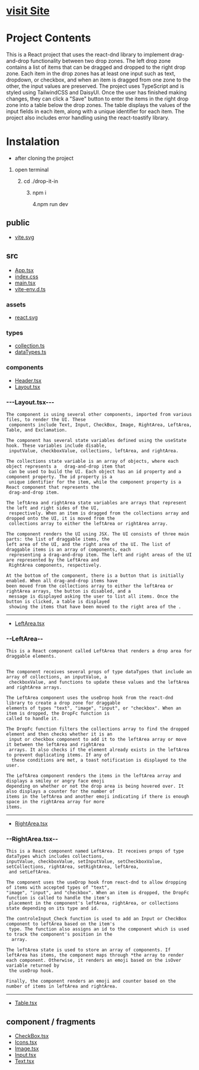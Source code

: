 # [visit Site](https://drag-in.onrender.com)

# Project Contents

This is a React project that uses the react-dnd library to implement drag-and-drop functionality between two drop zones. The left drop zone contains a list of items that can be dragged and dropped to the right drop zone. Each item in the drop zones has at least one input such as text, dropdown, or checkbox, and when an item is dragged from one zone to the other, the input values are preserved. The project uses TypeScript and is styled using TailwindCSS and DaisyUI. Once the user has finished making changes, they can click a "Save" button to enter the items in the right drop zone into a table below the drop zones. The table displays the values of the input fields in each item, along with a unique identifier for each item. The project also includes error handling using the react-toastify library.

# Instalation

- after cloning the project

1. open terminal

   2. cd ./drop-it-in

      3. npm i

         4.npm run dev

## public

- [vite.svg](public/vite.svg)

## src

- [App.tsx](src/App.tsx)
- [index.css](src/index.css)
- [main.tsx](src/main.tsx)
- [vite-env.d.ts](src/vite-env.d.ts)

### assets

- [react.svg](src/assets/react.svg)

### types

- [collection.ts](src/types/collection.ts)
- [dataTypes.ts](src/types//dataTypes.ts)

### components

- [Header.tsx](src/components/Header.tsx)
- [Layout.tsx](src/components/Layout.tsx)

### ---Layout.tsx---

    The component is using several other components, imported from various files, to render the UI. These
     components include Text, Input, CheckBox, Image, RightArea, LeftArea, Table, and Exclamation.

    The component has several state variables defined using the useState hook. These variables include disable,
     inputValue, checkboxValue, collections, leftArea, and rightArea.

    The collections state variable is an array of objects, where each object represents a   drag-and-drop item that
     can be used to build the UI. Each object has an id property and a component property. The id property is a
     unique identifier for the item, while the component property is a React component that represents the
     drag-and-drop item.

    The leftArea and rightArea state variables are arrays that represent the left and right sides of the UI,
     respectively. When an item is dragged from the collections array and dropped onto the UI, it is moved from the
     collections array to either the leftArea or rightArea array.

    The component renders the UI using JSX. The UI consists of three main parts: the list of draggable items, the
    left area of the UI, and the right area of the UI. The list of draggable items is an array of components, each
     representing a drag-and-drop item. The left and right areas of the UI are represented by the LeftArea and
     RightArea components, respectively.

    At the bottom of the component, there is a button that is initially enabled. When all drag-and-drop items have
    been moved from the collections array to either the leftArea or rightArea arrays, the button is disabled, and a
     message is displayed asking the user to list all items. Once the button is clicked, a table is displayed
     showing the items that have been moved to the right area of the .

---

- [LeftArea.tsx](src/components/LeftArea.tsx)

### --LeftArea--

    This is a React component called LeftArea that renders a drop area for draggable elements.


    The component receives several props of type dataTypes that include an array of collections, an inputValue, a
     checkboxValue, and functions to update these values and the leftArea and rightArea arrays.

    The LeftArea component uses the useDrop hook from the react-dnd library to create a drop zone for draggable
    elements of types "text", "image", "input", or "checkbox". When an item is dropped, the DropFc function is
    called to handle it.

    The DropFc function filters the collections array to find the dropped element and then checks whether it is an
     input or checkbox component to add it to the leftArea array or move it between the leftArea and rightArea
     arrays. It also checks if the element already exists in the leftArea to prevent duplicating items. If any of
      these conditions are met, a toast notification is displayed to the user.

    The LeftArea component renders the items in the leftArea array and displays a smiley or angry face emoji
    depending on whether or not the drop area is being hovered over. It also displays a counter for the number of
    items in the leftArea and another emoji indicating if there is enough space in the rightArea array for more
    items.

---

- [RightArea.tsx](src/components/RightArea.tsx)

### --RightArea.tsx--

    This is a React component named LeftArea. It receives props of type dataTypes which includes collections,
    inputValue, checkboxValue, setInputValue, setCheckboxValue, setCollections, rightArea, setRightArea, leftArea,
     and setLeftArea.

    The component uses the useDrop hook from react-dnd to allow dropping of items with accepted types of "text",
    "image", "input", and "checkbox". When an item is dropped, the DropFc function is called to handle the item's
     placement in the component's leftArea, rightArea, or collections state depending on its type and id.

    The controleInput_Check function is used to add an Input or CheckBox component to leftArea based on the item's
     type. The function also assigns an id to the component which is used to track the component's position in the
      array.

    The leftArea state is used to store an array of components. If leftArea has items, the component maps through *the array to render each component. Otherwise, it renders an emoji based on the isOver variable returned by
     the useDrop hook.

    Finally, the component renders an emoji and counter based on the number of items in leftArea and rightArea.

---

- [Table.tsx](src/components/Table.tsx)

## component / fragments

- [CheckBox.tsx](src/component/fragments/CheckBox.tsx)
- [Icons.tsx](src/component/fragments/Icons.tsx)
- [Image.tsx](src/component/fragments/Image.tsx)
- [Input.tsx](src/component/fragments/Input.tsx)
- [Text.tsx](src/component/fragments/Text.tsx)
